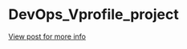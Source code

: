 # DevOps_Vprofile_project
<a href="https://www.linkedin.com/posts/imksprateek_aws-cloudmigration-infrastructureautomation-activity-7154668942857314304-Wmvz?utm_source=share&utm_medium=member_desktop">View post for more info</a>
